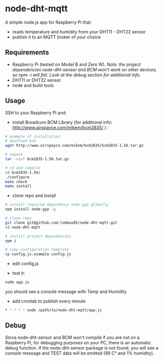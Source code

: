 # node-dht-mqtt

A simple node.js app for Raspberry Pi that:

- reads temperature and humidity from your DHT11 - DHT22 sensor
- publish it to an MQTT broker of your choice


## Requirements

- Raspberry Pi (tested on Model B and Zero W).
*Note: the project dependencies node-dht-sensor and BCM won't work on other devices,
so npm -i will fail. Look at the debug section for additional info.*
- DHT11 or DHT22 sensor
- node and build tools

## Usage

SSH to your Raspberry Pi and:

- install Broadcom BCM Library (for additional info: http://www.airspayce.com/mikem/bcm2835/ ) :

```bash
# example of installation
# download bcm
wget http://www.airspayce.com/mikem/bcm2835/bcm2835-1.56.tar.gz

# unpack
tar -xzvf bcm2835-1.56.tar.gz

# cd and compile
cd bcm2835-1.56/
./configure
make check
make install
```

- clone repo and install

```bash
# install required dependency node-gyp globally
npm install node-gyp -g

# clone repo
git clone git@github.com:lombax85/node-dht-mqtt.git
cd node-dht-mqtt

# install project dependencies
npm i

# copy configuration template
cp config.js.example config.js
```

- edit config.js

- test it:

```bash
node app.js
```

you should see a console message with Temp and Humidity

- add crontab to publish every minute
```bash
* * * * * node /path/to/node-dht-mqtt/app.js
```


## Debug
Since node-dht-sensor and BCM won't compile if you are not on a Raspberry Pi,
for debugging purposes on your PC, there is an automatic debug function.
If the node-dht-sensor package is not found, you will see a console
message and TEST data will be emitted (99 C° and 1% humidity).



